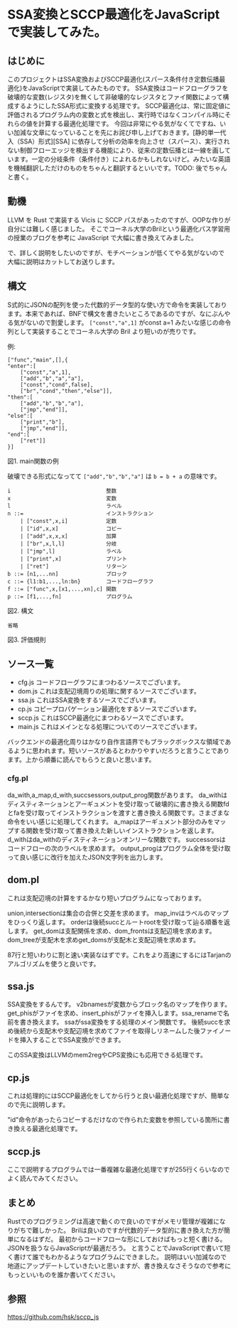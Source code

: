 # SSA変換とSCCP最適化をJavaScriptで実装してみた。

## はじめに

このプロジェクトはSSA変換およびSCCP最適化(スパース条件付き定数伝播最適化)をJavaScriptで実装してみたものです。
SSA変換はコードフローグラフを破壊的な変数(レジスタ)を無くして非破壊的なレジスタとファイ関数によって構成するようにしたSSA形式に変換する処理です。
SCCP最適化は、常に固定値に評価されるプログラム内の変数と式を検出し、実行時ではなくコンパイル時にそれらの値を計算する最適化処理です。
今回は非常にやる気がなくてですね、いい加減な文章になっていることを先にお詫び申し上げておきます。[静的単一代入（SSA）形式][SSA] に依存して分析の効率を向上させ（スパース）、実行されない制御フローエッジを検出する機能により、従来の定数伝播とは一線を画しています。一定の分岐条件（条件付き）によれるかもしれないけど。みたいな英語を機械翻訳しただけのものをちゃんと翻訳するといいです。TODO: 後でちゃんと書く。

## 動機

LLVM を Rust で実装する Vicis に SCCP パスがあったのですが、OOPな作りが自分には難しく感じました。
そこでコーネル大学のBrilという最適化パス学習用の授業のブログを参考に JavaScript で大幅に書き換えてみました。

で、詳しく説明をしたいのですが、モチベーションが低くてやる気がないので
大幅に説明はカットしてお送りします。

## 構文

S式的にJSONの配列を使った代数的データ型的な使い方で命令を実装しております。本来であれば、BNFで構文を書きたいところであるのですが、なにぶんやる気がないので割愛します。 `["const","a",1]` がconst a=1 みたいな感じの命令列として実装することでコーネル大学の Bril より短いのが売りです。

例:

    ["func","main",[],{
    "enter":[
        ["const","a",1],
        ["add","b","a","a"],
        ["const","cond",false],
        ["br","cond","then","else"]],
    "then":[
        ["add","b","b","a"],
        ["jmp","end"]],
    "else":[
        ["print","b"],
        ["jmp","end"]],
    "end":[
        ["ret"]]
    }]

図1. main関数の例

破壊できる形式になってて `["add","b","b","a"]` は `b = b + a` の意味です。

    i                              整数
    x                              変数
    l                              ラベル
    n ::=                          インストラクション
        | ["const",x,i]            定数
        | ["id",x,x]               コピー
        | ["add",x,x,x]            加算
        | ["br",x,l,l]             分岐
        | ["jmp",l]                ラベル
        | ["print",x]              プリント
        | ["ret"]                  リターン
    b ::= [n1,...nn]               ブロック
    c ::= {l1:b1,...,ln:bn}        コードフローグラフ
    f ::= ["func",x,[x1,...,xn],c] 関数
    p ::= [f1,...,fn]              プログラム

図2. 構文

    省略

図3. 評価規則

## ソース一覧

- cfg.js コードフローグラフにまつわるソースでございます。
- dom.js これは支配辺境周りの処理に関するソースでございます。
- ssa.js これはSSA変換をするソースでございます。
- cp.js コピープロパゲーション最適化をするソースでございます。
- sccp.js これはSCCP最適化にまつわるソースでございます。
- main.js これはメインとなる処理についてのソースでございます。

バックエンドの最適化周りはかなり自作言語界でもブラックボックスな領域であるように思われます。短いソースがあるとわかりやすいだろうと言うことであります。上から順番に読んでもらうと良いと思います。

### cfg.pl

da_with,a_map,d_with,succsessors,output_prog関数があります。
da_withはディスティネーションとアーギュメントを受け取って破壊的に書き換える関数fdとfaを受け取ってインストラクションを渡すと書き換える関数です。さまざまな命令をいい感じに処理してくれます。
a_mapはアーギュメント部分のみをマップする関数を受け取って書き換えた新しいインストラクションを返します。
d_withはda_withのディスティネーションオンリーな関数です。
successorsはコードフローの次のラベルを求めます。
output_progはプログラム全体を受け取って良い感じに改行を加えたJSON文字列を出力します。

## dom.pl

これは支配辺境の計算をするかなり短いプログラムになっております。

union,intersectionは集合の合併と交差を求めます。
map_invはラベルのマップをひっくり返します。
orderは後続succとルートrootを受け取って辿る順番を返します。
get_domは支配関係を求め、dom_frontsは支配辺境を求めます。dom_treeが支配木を求めget_domsが支配木と支配辺境を求めます。

87行と短いわりに割と速い実装なはずです。これをより高速にするにはTarjanのアルゴリズムを使うと良いです。

## ssa.js

SSA変換をするんです。
v2bnamesが変数からブロック名のマップを作ります。
get_phisがファイを求め、insert_phisがファイを挿入します。ssa_renameで名前を書き換えます。
ssaがssa変換をする処理のメイン関数です。
後続succを求め後続から支配木や支配辺境を求めてファイを取得しリネームした後ファイノードを挿入することでSSA変換ができます。

このSSA変換はLLVMのmem2regやCPS変換にも応用できる処理です。

## cp.js

これは処理的にはSCCP最適化をしてから行うと良い最適化処理ですが、簡単なので先に説明します。

"id"命令があったらコピーするだけなので作られた変数を参照している箇所に書き換える最適化処理です。

## sccp.js

ここで説明するプログラムでは一番複雑な最適化処理ですが255行くらいなのでよく読んでみてください。

## まとめ

Rustでのプログラミングは高速で動くので良いのですがメモリ管理が複雑になりがちで難しかった。
Brilは良いのですが代数的データ型的に書き換えた方が簡単になるはずだ。
最初からコードフローな形にしておけばもっと短く書ける。
JSONを扱うならJavaScriptが最適だろう。
と言うことでJavaScriptで書いて短く書けて誰でもわかるようなプログラムにできました。
説明はいい加減なので地道にアップデートしていきたいと思いますが、書き換えなさそうなので参考にもっといいものを誰か書いてください。

## 参照

https://github.com/hsk/sccp_js
